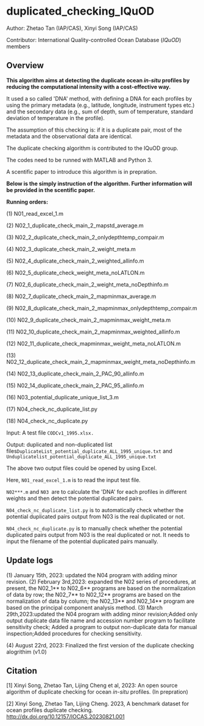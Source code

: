 # duplicated_checking_IQuOD
Author: Zhetao Tan (IAP/CAS), Xinyi Song (IAP/CAS)

Contributor: International Quality-controlled Ocean Database (*IQuOD*) members



## Overview

**This algorithm aims at detecting the duplicate ocean *in-situ* profiles by reducing the computational intensity with a cost-effective way.**

It used a so called 'DNA' method, with defining a DNA for each profiles by using the primary metadata (e.g., latitude, longitude, instrument types etc.) and the secondary data (e.g., sum of depth, sum of temperature, standard deviation of temperature in the profile).

The assumption of this checking is: if it is a duplicate pair, most of the metadata and the observational data are identical.

The duplicate checking algorithm is contributed to the IQuOD group.

The codes need to be runned with MATLAB and Python 3.

A scentific paper to introduce this algorithm is in prepration.



**Below is the simply instruction of the algorithm. Further information will be provided in the scentific paper.** 

**Running orders:**

(1) N01_read_excel_1.m

(2) N02_1_duplicate_check_main_2_mapstd_average.m

(3) N02_2_duplicate_check_main_2_onlydepthtemp_compair.m

(4) N02_3_duplicate_check_main_2_weight_meta.m

(5) N02_4_duplicate_check_main_2_weighted_allinfo.m

(6) N02_5_duplicate_check_weight_meta_noLATLON.m

(7) N02_6_duplicate_check_main_2_weight_meta_noDepthinfo.m

(8) N02_7_duplicate_check_main_2_mapminmax_average.m

(9) N02_8_duplicate_check_main_2_mapminmax_onlydepthtemp_compair.m

(10) N02_9_duplicate_check_main_2_mapminmax_weight_meta.m

(11) N02_10_duplicate_check_main_2_mapminmax_weighted_allinfo.m

(12) N02_11_duplicate_check_mapminmax_weight_meta_noLATLON.m

(13) N02_12_duplicate_check_main_2_mapminmax_weight_meta_noDepthinfo.m

(14) N02_13_duplicate_check_main_2_PAC_90_allinfo.m

(15) N02_14_duplicate_check_main_2_PAC_95_allinfo.m

(16) N03_potential_duplicate_unique_list_3.m

(17) N04_check_nc_duplicate_list.py

(18) N04_check_nc_duplicate.py



Input: A test file `CODCv1_1995.xlsx.`

Output: duplicated and non-duplicated list files`DuplicateList_potential_duplicate_ALL_1995_unique.txt` and `Unduplicatelist_potential_duplicate_ALL_1995_unique.txt`

The above two output files could be opened by using Excel.



Here, `N01_read_excel_1.m` is to read the input test file.

`N02***.m` and `N03 `are to calculate the 'DNA' for each profiles in different weights and then detect the potential duplicated pairs.

`N04_check_nc_duplicate_list.py` is to automatically check whether the potential duplicated pairs output from N03 is the real duplicated or not.

`N04_check_nc_duplicate.py` is to manually check whether the potential duplicated pairs output from N03 is the real duplicated or not. It needs to input the filename of the potential duplicated pairs manually.



## Update logs

(1) January 15th, 2023: updated the N04 program with adding minor revision.
(2) February 3rd,2023: expanded the N02 series of procedures, at present, the N02_1** to N02_6** programs are based on the normalization of data by row; the N02_7** to N02_12** programs are based on the normalization of data by column; the N02_13** and N02_14** program are based on the principal component analysis method.
(3) March 29th,2023:updated the N04 program with adding minor revision;Added only output duplicate data file name and accession number program to facilitate sensitivity check; Added a program to output non-duplicate data for manual inspection;Added procedures for checking sensitivity.

(4) August 22rd, 2023: Finalized the first version of the duplicate checking alogrithim (v1.0)



## Citation

[1] Xinyi Song, Zhetao Tan,  Lijing Cheng et al, 2023: An open source algorithm of duplicate checking for ocean *in-situ* profiles. (In prepration)

[2] Xinyi Song, Zhetao Tan, Lijing Cheng. 2023, A benchmark dataset for ocean profiles duplicate checking. http://dx.doi.org/10.12157/IOCAS.20230821.001



